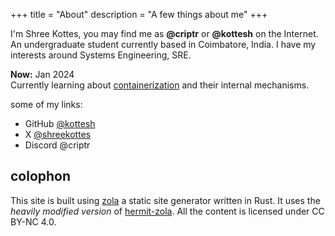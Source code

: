 +++
title = "About"
description = "A few things about me"
+++

I'm Shree Kottes, you may find me as **@criptr** or **@kottesh** on the Internet. An undergraduate student currently based in Coimbatore, India. I have my interests around Systems Engineering, SRE.

**Now:** Jan 2024  
Currently learning about [containerization](https://www.ibm.com/topics/containerization) and their internal mechanisms.

some of my links:

* GitHub [@kottesh](https://github.com/kottesh)
* X [@shreekottes](https://x.com/shreekottes)
* Discord @criptr

## colophon

This site is built using [zola](https://github.com/getzola/zola) a static site generator written in Rust. It uses the *heavily modified version* of [hermit-zola](https://github.com/VersBinarii/hermit_zola). All the content is licensed under CC BY-NC 4.0.
